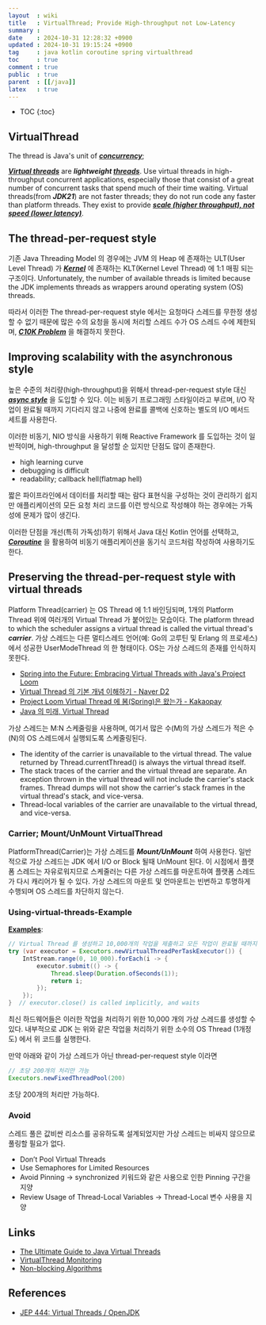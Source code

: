 ```yaml
---
layout  : wiki
title   : VirtualThread; Provide High-throughput not Low-Latency
summary : 
date    : 2024-10-31 12:28:32 +0900
updated : 2024-10-31 19:15:24 +0900
tag     : java kotlin coroutine spring virtualthread
toc     : true
comment : true
public  : true
parent  : [[/java]]
latex   : true
---
```

* TOC
{:toc}

## VirtualThread

The thread is Java's unit of ___[concurrency](https://klarciel.net/wiki/spring/spring-concurrency/)___;

___[Virtual threads](https://docs.oracle.com/en/java/javase/21/core/virtual-threads.html#GUID-BEC799E0-00E9-4386-B220-8839EA6B4F5C)___ are ___lightweight [threads](https://klarciel.net/wiki/kotlin/kotlin-coroutine-thread/)___.
Use virtual threads in high-throughput concurrent applications, especially those that consist of a great number of concurrent tasks that spend much of their time waiting.
Virtual threads(from ___JDK21___) are not faster threads; they do not run code any faster than platform threads. They exist to provide ___[scale (higher throughput), not speed (lower latency)](https://klarciel.net/wiki/network/network-throughput-latency/)___.

## The thread-per-request style

기존 Java Threading Model 의 경우에는 JVM 의 Heap 에 존재하는 ULT(User Level Thread) 가 ___[Kernel](https://klarciel.net/wiki/operatingsystem/os-kernel/)___ 에 존재하는 KLT(Kernel Level Thread) 에 1:1 매핑 되는 구조이다.
Unfortunately, the number of available threads is limited because the JDK implements threads as wrappers around operating system (OS) threads.

따라서 이러한 The thread-per-request style 에서는 요청마다 스레드를 무한정 생성할 수 없기 때문에 많은 수의 요청을 동시에 처리할 스레드 수가 OS 스레드 수에 제한되며, ___[C10K Problem](https://en.wikipedia.org/wiki/C10k_problem)___ 을 해결하지 못한다.

## Improving scalability with the asynchronous style

높은 수준의 처리량(high-throughput)을 위해서 thread-per-request style 대신 ___[async style](https://klarciel.net/wiki/reactive/reactive-eventloop/)___ 을 도입할 수 있다.
이는 비동기 프로그래밍 스타일이라고 부르며, I/O 작업이 완료될 때까지 기다리지 않고 나중에 완료를 콜백에 신호하는 별도의 I/O 메서드 세트를 사용한다.

이러한 비동기, NIO 방식을 사용하기 위해 Reactive Framework 를 도입하는 것이 일반적이며, high-throughput 을 달성할 순 있지만 단점도 많이 존재한다.

- high learning curve
- debugging is difficult
- readability; callback hell(flatmap hell)

짧은 파이프라인에서 데이터를 처리할 때는 람다 표현식을 구성하는 것이 관리하기 쉽지만 애플리케이션의 모든 요청 처리 코드를 이런 방식으로 작성해야 하는 경우에는 가독성에 문제가 많이 생긴다.

이러한 단점을 개선(특히 가독성)하기 위해서 Java 대신 Kotlin 언어를 선택하고, ___[Coroutine](https://klarciel.net/wiki/kotlin/kotlin-coroutines/)___ 을 활용하여 비동기 애플리케이션을 동기식 코드처럼 작성하여 사용하기도 한다.

## Preserving the thread-per-request style with virtual threads

Platform Thread(carrier) 는 OS Thread 에 1:1 바인딩되며, 1개의 Platform Thread 위에 여러개의 Virtual Thread 가 붙어있는 모습이다.
The platform thread to which the scheduler assigns a virtual thread is called the virtual thread's ___carrier___.
가상 스레드는 다른 멀티스레드 언어(예: Go의 고루틴 및 Erlang 의 프로세스)에서 성공한 UserModeThread 의 한 형태이다. OS는 가상 스레드의 존재를 인식하지 못한다.

- [Spring into the Future: Embracing Virtual Threads with Java's Project Loom](https://www.danvega.dev/blog/virtual-threads-spring)
- [Virtual Thread 의 기본 개념 이해하기 - Naver D2](https://d2.naver.com/helloworld/1203723)
- [Project Loom Virtual Thread 에 봄(Spring)은 왔는가 - Kakaopay](https://tech.kakaopay.com/post/ro-spring-virtual-thread/)
- [Java 의 미래, Virtual Thread](https://techblog.woowahan.com/15398/)

가상 스레드는 M:N 스케줄링을 사용하며, 여기서 많은 수(M)의 가상 스레드가 적은 수(N)의 OS 스레드에서 실행되도록 스케줄링된다.

- The identity of the carrier is unavailable to the virtual thread. The value returned by Thread.currentThread() is always the virtual thread itself.
- The stack traces of the carrier and the virtual thread are separate. An exception thrown in the virtual thread will not include the carrier's stack frames. Thread dumps will not show the carrier's stack frames in the virtual thread's stack, and vice-versa.
- Thread-local variables of the carrier are unavailable to the virtual thread, and vice-versa.

### Carrier; Mount/UnMount VirtualThread

PlatformThread(Carrier)는 가상 스레드를 ___Mount/UnMount___ 하여 사용한다. 일반적으로 가상 스레드는 JDK 에서 I/O or Block 될때 UnMount 된다.
이 시점에서 플랫폼 스레드는 자유로워지므로 스케줄러는 다른 가상 스레드를 마운트하여 플랫폼 스레드가 다시 캐리어가 될 수 있다.
가상 스레드의 마운트 및 언마운트는 빈번하고 투명하게 수행되며 OS 스레드를 차단하지 않는다.

### Using-virtual-threads-Example

__[Examples](https://openjdk.org/jeps/444#Using-virtual-threads-Example-2)__:

```java
// Virtual Thread 를 생성하고 10,000개의 작업을 제출하고 모든 작업이 완료될 때까지 대기
try (var executor = Executors.newVirtualThreadPerTaskExecutor()) {
    IntStream.range(0, 10_000).forEach(i -> {
        executor.submit(() -> {
            Thread.sleep(Duration.ofSeconds(1));
            return i;
        });
    });
}  // executor.close() is called implicitly, and waits
```

최신 하드웨어들은 이러한 작업을 처리하기 위한 10,000 개의 가상 스레드를 생성할 수 있다. 내부적으로 JDK 는 위와 같은 작업을 처리하기 위한 소수의 OS Thread (1개정도) 에서 위 코드를 실행한다.

만약 아래와 같이 가상 스레드가 아닌 thread-per-request style 이라면 

```java
// 초당 200개의 처리만 가능
Executors.newFixedThreadPool(200)
```

초당 200개의 처리만 가능하다.

### Avoid

스레드 풀은 값비싼 리소스를 공유하도록 설계되었지만 가상 스레드는 비싸지 않으므로 풀링할 필요가 없다.

- Don’t Pool Virtual Threads
- Use Semaphores for Limited Resources
- Avoid Pinning → synchronized 키워드와 같은 사용으로 인한 Pinning 구간을 지양
- Review Usage of Thread-Local Variables → Thread-Local 변수 사용을 지양

## Links

- [The Ultimate Guide to Java Virtual Threads](https://blog.rockthejvm.com/ultimate-guide-to-java-virtual-threads/)
- [VirtualThread Monitoring](https://jeyzer.org/virtual-threads/)
- [Non-blocking Algorithms](https://jenkov.com/tutorials/java-concurrency/non-blocking-algorithms.html)

## References

- [JEP 444: Virtual Threads / OpenJDK](https://openjdk.org/jeps/444)
